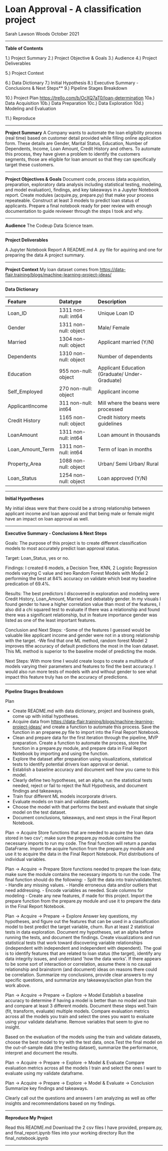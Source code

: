 # Loan Approval - A classification project
Sarah Lawson Woods October 2021
________________________________________________________________________________________________________
**Table of Contents**

1.)  Project Summary
2.)  Project Objective & Goals
3.)  Audience
4.)  Project Deliverables


5.)  Project Context

6.)  Data Dictionary
7.)  Initial Hypothesis
8.)  Executive Summary - Conclusions & Next Steps**
9.)  Pipeline Stages Breakdown


10.)  Project Plan https://trello.com/b/OcXQ7aT0/loan-determination
10a.) Data Acquisition
10b.) Data Preparation
10c.) Data Exploration
10d.) Modeling and Evaluation

11.)  Reproduce

________________________________________________________________________________________________________
**Project Summary**
A Company wants to automate the loan eligibility process (real time) based on customer detail provided while filling online application form. These details are Gender, Marital Status, Education, Number of Dependents, Income, Loan Amount, Credit History and others. To automate this process, they have given a problem to identify the customers segments, those are eligible for loan amount so that they can specifically target these customers. 
_________________________________________________________________________________________________________
**Project Objectives & Goals**
Document code, process (data acquistion, preparation, exploratory data analysis including  statistical testing, modeling, and model evaluation), findings, and key takeaways in a Jupyter Notebook report. Create modules (acquire.py, prepare.py) that make your process repeateable. Construct at least 3 models to predict loan status of applicants. Prepare a final notebook ready for peer review with enough documentation to guide reviewer through the steps I took and why.  
________________________________________________________________________________________________________
**Audience**
The Codeup Data Science team.

___________________________________________________________________________________________
**Project Deliverables**

A Jupyter Notebook Report
A README.md
A .py file for aquiring and one for preparing the data
A project summary.

________________________________________________________________________________________________________
**Project Context**
My loan dataset comes from https://data-flair.training/blogs/machine-learning-project-ideas/

________________________________________________________________________________________________________
**Data Dictionary**




| Feature               | Datatype               | Description                                   |
|:----------------------|:-----------------------|:----------------------------------------------|
| Loan_ID               | 1311 non-null: int64   | Unique Loan ID                                |
| Gender                | 1311 non-null: object  | Male/ Female                                  |
| Married               | 1304 non-null: object  | Applicant married (Y/N)                       |
| Dependents            | 1310 non-null: object  | Number of dependents                          |
| Education             | 955 non-null: object   | Applicant Education (Graduate/ Under-Graduate)|
| Self_Employed         | 270 non-null: object   | Applicant income                              |
| ApplicantIncome       | 311 non-null: int64    | Mill where the beans were processed           |  |CoapplicantIncome      | 1311 non-null: int64   | Coapplicant income                            |
| Credit History        | 1165 non-null: object  | Credit history meets guidelines               |
| LoanAmount            | 1311 non-null: int64   | Loan amount in thousands                      |
| Loan_Amount_Term      | 1311 non-null: int64   | Term of loan in months                        |       
| Property_Area         | 1088 non-null: object  | Urban/ Semi Urban/ Rural                      |
| Loan_Status           | 1254 non-null: object  |   Loan approved (Y/N)                         |

______________________________________________________________________________________________________
**Initial Hypotheses**

My initial ideas were that there could be a strong relationship between applicant income and loan approval and that being male or female might have an impact on loan approval as well.
   
_________________________________________________________________________________________________________
**Executive Summary - Conclusions & Next Steps**

Goals: The purpose of this project is to create different classification models to most accurately predict loan approval status.

Target: Loan_Status, yes or no.

Findings: I created 6 models, a Decision Tree, KNN, 2 Logistic Regression models varying C value and two Random Forest Models with Model 2 performing the best at 84% accuracy on validate which beat my baseline predication of 69.4%.


Results: The best predictors I discovered in exploration and modeling were Credit History, Loan_Amount, Married and debatably gender.  In my visuals I found gender to have a higher correlation value than most of the features, I also did a chi squared test to evaluate if there was a relationship and found there was a significant relationship, but in feature importance gender was listed as one of the least important features.

Conclusion and Next Steps: 
-Some of the features I guessed would be valuable like applicant income and gender were not in a strong relationship with the target. 
-We find that one ML method, random forest Model 2 improves tthe accuracy of default predictions the most in the loan dataset. This ML method is superior to the baseline model of predicting the mode.

Next Steps: With more time I would create loops to create a multitude of models varying their parameters and features to find the best accuracy.  I would also run more tests of models with and without gender to see what impact this feature truly has on the accuracy of predictions.

_________________________________________________________________________________________________________
**Pipeline Stages Breakdown**

Plan
- Create README.md with data dictionary, project and business goals, come up with initial hypotheses.
- Acquire data from https://data-flair.training/blogs/machine-learning-project-ideas/ and create a function to automate this process. Save the function in an preparee.py file to import into the Final Report Notebook.
- Clean and prepare data for the first iteration through the pipeline, MVP preparation. Create a function to automate the process, store the function in a prepare.py module, and prepare data in Final Report Notebook by importing and using the function.
- Explore the dataset after preparation using visualizations, statistical tests to identify potential 
  drivers loan approval or denial.
- Establish a baseline accuracy and document well how you came to this model.
- Clearly define two hypotheses, set an alpha, run the statistical tests needed, reject or fail to reject the Null Hypothesis, and document findings and takeaways.
- Train four different ML models incorporate drivers.
- Evaluate models on train and validate datasets.
- Choose the model with that performs the best and evaluate that single model on the test dataset.
- Document conclusions, takeaways, and next steps in the Final Report Notebook.
 
Plan -> Acquire
Store functions that are needed to acquire the loan data stored in two csv'; make sure the prepare.py module contains the necessary imports to run my code. The final function will return a pandas DataFrame. Import the acquire function from the prepare.py module and use it to acquire the data in the Final Report Notebook.
Plot distributions of individual variables.

Plan -> Acquire -> Prepare
Store functions needed to prepare the loan data; make sure the module contains the necessary imports to run the code. The final function should do the following: - Split the data into train/validate/test. - Handle any missing values. - Handle erroneous data and/or outliers that need addressing. - Encode variables as needed. Scale columns for modeling - Create any new features, if made for this project.
Import the prepare function from the prepare.py module and use it to prepare the data in the Final Report Notebook.

Plan -> Acquire -> Prepare -> Explore
Answer key questions, my hypotheses, and figure out the features that can be used in a classification model to best predict the target variable, churn.
Run at least 2 statistical tests in data exploration. Document my hypotheses, set an alpha before running the tests, and document the findings.
Create visualizations and run statistical tests that work toward discovering variable relationships (independent with independent and independent with dependent). The goal is to identify features that are related to loan status (the target), identify any data integrity issues, and understand 'how the data works'. If there appears to be some sort of interaction or correlation, assume there is no causal relationship and brainstorm (and document) ideas on reasons there could be correlation.
Summarize my conclusions, provide clear answers to my specific questions, and summarize any takeaways/action plan from the work above.

Plan -> Acquire -> Prepare -> Explore -> Model
Establish a baseline accuracy to determine if having a model is better than no model and train and compare at least 3 different models. Document these steps well.Train (fit, transform, evaluate) multiple models. Compare evaluation metrics across all the models you train and select the ones you want to evaluate using your validate dataframe. Remove variables that seem to give no insight.

Based on the evaluation of the models using the train and validate datasets, choose the best model to try with the test data, once.Test the final model on the out-of-sample data (the testing dataset), summarize the performance, interpret and document the results.

Plan -> Acquire -> Prepare -> Explore -> Model & Evaluate
Compare evaluation metrics across all the models I train and select the ones I want to evaluate using my validate dataframe.

Plan -> Acquire -> Prepare -> Explore -> Model & Evaluate -> Conclusion
Summarize key findings and takeaways.

Clearly call out the questions and answers I am analyzing as well as offer insights and recommendations based on my findings.

_________________________________________________________________________________________________________
**Reproduce My Project**


 Read this README.md
 Download the 2 csv files I have provided, prepare.py, and final_report.ipynb files into your working     directory
 Run the final_notebook.ipynb
 
_________________________________________________________________________________________________________

